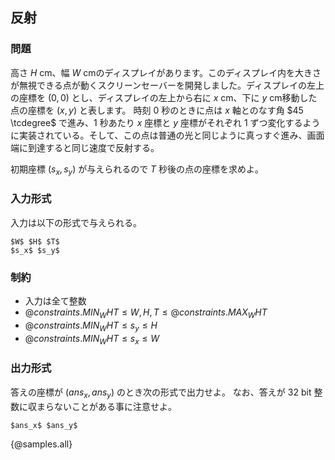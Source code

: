 ## 反射

### 問題
高さ $H$ cm、幅 $W$ cmのディスプレイがあります。このディスプレイ内を大きさが無視できる点が動くスクリーンセーバーを開発しました。ディスプレイの左上の座標を $(0, 0)$ とし、ディスプレイの左上から右に $x$ cm、下に $y$ cm移動した点の座標を $(x, y)$ と表します。
時刻 $0$ 秒のときに点は $x$ 軸とのなす角 $45 \tcdegree$ で進み、$1$ 秒あたり $x$ 座標と $y$ 座標がそれぞれ $1$ ずつ変化するように実装されている。そして、この点は普通の光と同じように真っすぐ進み、画面端に到達すると同じ速度で反射する。

初期座標 $(s_x, s_y)$ が与えられるので $T$ 秒後の点の座標を求めよ。

### 入力形式
入力は以下の形式で与えられる。

```
$W$ $H$ $T$
$s_x$ $s_y$
```

### 制約

- 入力は全て整数
- ${@constraints.MIN_WHT} \leq W, H, T \leq {@constraints.MAX_WHT}$
- ${@constraints.MIN_WHT} \leq s_y \leq H$
- ${@constraints.MIN_WHT} \leq s_x \leq W$


### 出力形式

答えの座標が $(ans_x, ans_y)$ のとき次の形式で出力せよ。
なお、答えが $32$ bit 整数に収まらないことがある事に注意せよ。

```
$ans_x$ $ans_y$
```

{@samples.all}
